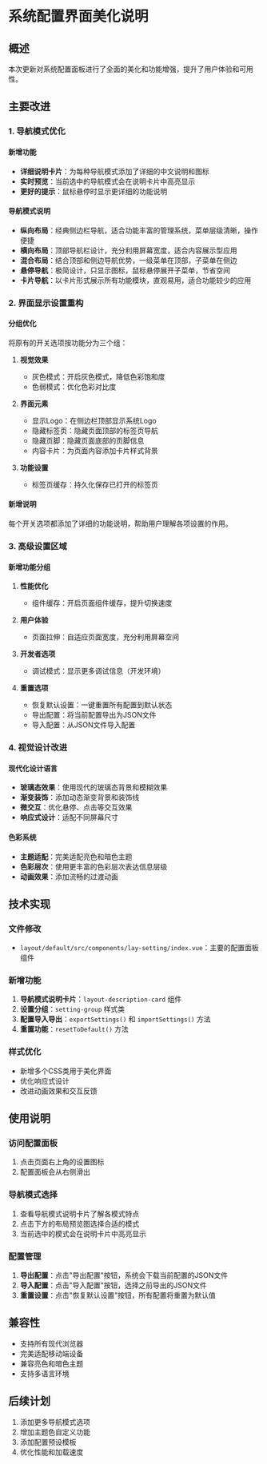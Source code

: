 # 系统配置界面美化说明

## 概述

本次更新对系统配置面板进行了全面的美化和功能增强，提升了用户体验和可用性。

## 主要改进

### 1. 导航模式优化

#### 新增功能
- **详细说明卡片**：为每种导航模式添加了详细的中文说明和图标
- **实时预览**：当前选中的导航模式会在说明卡片中高亮显示
- **更好的提示**：鼠标悬停时显示更详细的功能说明

#### 导航模式说明
- **纵向布局**：经典侧边栏导航，适合功能丰富的管理系统，菜单层级清晰，操作便捷
- **横向布局**：顶部导航栏设计，充分利用屏幕宽度，适合内容展示型应用
- **混合布局**：结合顶部和侧边导航优势，一级菜单在顶部，子菜单在侧边
- **悬停导航**：极简设计，只显示图标，鼠标悬停展开子菜单，节省空间
- **卡片导航**：以卡片形式展示所有功能模块，直观易用，适合功能较少的应用

### 2. 界面显示设置重构

#### 分组优化
将原有的开关选项按功能分为三个组：

1. **视觉效果**
   - 灰色模式：开启灰色模式，降低色彩饱和度
   - 色弱模式：优化色彩对比度

2. **界面元素**
   - 显示Logo：在侧边栏顶部显示系统Logo
   - 隐藏标签页：隐藏页面顶部的标签页导航
   - 隐藏页脚：隐藏页面底部的页脚信息
   - 内容卡片：为页面内容添加卡片样式背景

3. **功能设置**
   - 标签页缓存：持久化保存已打开的标签页

#### 新增说明
每个开关选项都添加了详细的功能说明，帮助用户理解各项设置的作用。

### 3. 高级设置区域

#### 新增功能分组

1. **性能优化**
   - 组件缓存：开启页面组件缓存，提升切换速度

2. **用户体验**
   - 页面拉伸：自适应页面宽度，充分利用屏幕空间

3. **开发者选项**
   - 调试模式：显示更多调试信息（开发环境）

4. **重置选项**
   - 恢复默认设置：一键重置所有配置到默认状态
   - 导出配置：将当前配置导出为JSON文件
   - 导入配置：从JSON文件导入配置

### 4. 视觉设计改进

#### 现代化设计语言
- **玻璃态效果**：使用现代的玻璃态背景和模糊效果
- **渐变装饰**：添加动态渐变背景和装饰线
- **微交互**：优化悬停、点击等交互效果
- **响应式设计**：适配不同屏幕尺寸

#### 色彩系统
- **主题适配**：完美适配亮色和暗色主题
- **色彩层次**：使用更丰富的色彩层次表达信息层级
- **动画效果**：添加流畅的过渡动画

## 技术实现

### 文件修改
- `layout/default/src/components/lay-setting/index.vue`：主要的配置面板组件

### 新增功能
1. **导航模式说明卡片**：`layout-description-card` 组件
2. **设置分组**：`setting-group` 样式类
3. **配置导入导出**：`exportSettings()` 和 `importSettings()` 方法
4. **重置功能**：`resetToDefault()` 方法

### 样式优化
- 新增多个CSS类用于美化界面
- 优化响应式设计
- 改进动画效果和交互反馈

## 使用说明

### 访问配置面板
1. 点击页面右上角的设置图标
2. 配置面板会从右侧滑出

### 导航模式选择
1. 查看导航模式说明卡片了解各模式特点
2. 点击下方的布局预览图选择合适的模式
3. 当前选中的模式会在说明卡片中高亮显示

### 配置管理
1. **导出配置**：点击"导出配置"按钮，系统会下载当前配置的JSON文件
2. **导入配置**：点击"导入配置"按钮，选择之前导出的JSON文件
3. **重置设置**：点击"恢复默认设置"按钮，所有配置将重置为默认值

## 兼容性

- 支持所有现代浏览器
- 完美适配移动端设备
- 兼容亮色和暗色主题
- 支持多语言环境

## 后续计划

1. 添加更多导航模式选项
2. 增加主题色自定义功能
3. 添加配置预设模板
4. 优化性能和加载速度
